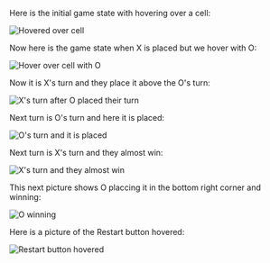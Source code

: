Here is the initial game state with hovering over a cell:

![Hovered over cell](D:\yatzy\versions\v01\docs\design_system\hover_cell_X.png)

Now here is the game state when X is placed but we hover with O:

![Hover over cell with O](D:\yatzy\versions\v01\docs\design_system\hover_cell_O_with_X_placed.png)

Now it is X's turn and they place it above the O's turn:

![X's turn after O placed their turn](D:\yatzy\versions\v01\docs\design_system\X_placed_after_O_placed.png)

Next turn is O's turn and here it is placed:

![O's turn and it is placed](D:\yatzy\versions\v01\docs\design_system\O_placed_next_turn.png)

Next turn is X's turn and they almost win:

![X's turn and they almost win](D:\yatzy\versions\v01\docs\design_system\X_placed_After_O_almost_win.png)

This next picture shows O placcing it in the bottom right corner and winning:

![O winning](D:\yatzy\versions\v01\docs\design_system\O_wins.png)

Here is a picture of the Restart button hovered:

![Restart button hovered](D:\yatzy\versions\v01\docs\design_system\restart_button_hovered.png)